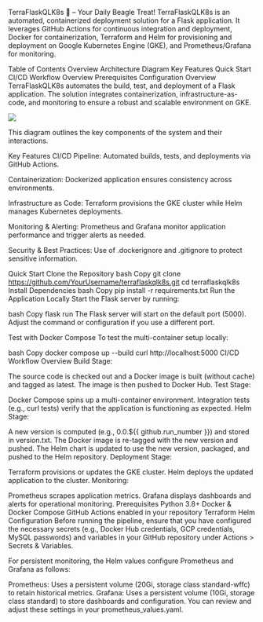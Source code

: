 TerraFlaskQLK8s 🐶 – Your Daily Beagle Treat!
TerraFlaskQLK8s is an automated, containerized deployment solution for a Flask application. It leverages GitHub Actions for continuous integration and deployment, Docker for containerization, Terraform and Helm for provisioning and deployment on Google Kubernetes Engine (GKE), and Prometheus/Grafana for monitoring.

Table of Contents
Overview
Architecture Diagram
Key Features
Quick Start
CI/CD Workflow Overview
Prerequisites
Configuration
Overview
TerraFlaskQLK8s automates the build, test, and deployment of a Flask application. The solution integrates containerization, infrastructure-as-code, and monitoring to ensure a robust and scalable environment on GKE.

![](../Downloads/terraflaskqlk8s2.drawio.svg)



This diagram outlines the key components of the system and their interactions.

Key Features
CI/CD Pipeline:
Automated builds, tests, and deployments via GitHub Actions.

Containerization:
Dockerized application ensures consistency across environments.

Infrastructure as Code:
Terraform provisions the GKE cluster while Helm manages Kubernetes deployments.

Monitoring & Alerting:
Prometheus and Grafana monitor application performance and trigger alerts as needed.

Security & Best Practices:
Use of .dockerignore and .gitignore to protect sensitive information.

Quick Start
Clone the Repository
bash
Copy
git clone https://github.com/YourUsername/terraflaskqlk8s.git
cd terraflaskqlk8s
Install Dependencies
bash
Copy
pip install -r requirements.txt
Run the Application Locally
Start the Flask server by running:

bash
Copy
flask run
The Flask server will start on the default port (5000). Adjust the command or configuration if you use a different port.

Test with Docker Compose
To test the multi-container setup locally:

bash
Copy
docker compose up --build
curl http://localhost:5000
CI/CD Workflow Overview
Build Stage:

The source code is checked out and a Docker image is built (without cache) and tagged as latest.
The image is then pushed to Docker Hub.
Test Stage:

Docker Compose spins up a multi-container environment.
Integration tests (e.g., curl tests) verify that the application is functioning as expected.
Helm Stage:

A new version is computed (e.g., 0.0.${{ github.run_number }}) and stored in version.txt.
The Docker image is re-tagged with the new version and pushed.
The Helm chart is updated to use the new version, packaged, and pushed to the Helm repository.
Deployment Stage:

Terraform provisions or updates the GKE cluster.
Helm deploys the updated application to the cluster.
Monitoring:

Prometheus scrapes application metrics.
Grafana displays dashboards and alerts for operational monitoring.
Prerequisites
Python 3.8+
Docker & Docker Compose
GitHub Actions enabled in your repository
Terraform
Helm
Configuration
Before running the pipeline, ensure that you have configured the necessary secrets (e.g., Docker Hub credentials, GCP credentials, MySQL passwords) and variables in your GitHub repository under Actions > Secrets & Variables.

For persistent monitoring, the Helm values configure Prometheus and Grafana as follows:

Prometheus:
Uses a persistent volume (20Gi, storage class standard-wffc) to retain historical metrics.
Grafana:
Uses a persistent volume (10Gi, storage class standard) to store dashboards and configuration.
You can review and adjust these settings in your prometheus_values.yaml.

[def]: image.png